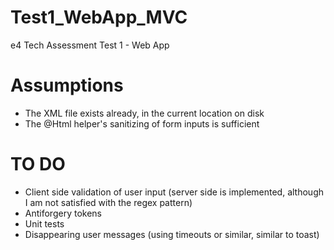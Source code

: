 # Test1_WebApp_MVC
e4 Tech Assessment Test 1 - Web App

# Assumptions
- The XML file exists already, in the current location on disk
- The @Html helper's sanitizing of form inputs is sufficient

# TO DO
- Client side validation of user input (server side is implemented, although I am not satisfied with the regex pattern)
- Antiforgery tokens
- Unit tests
- Disappearing user messages (using timeouts or similar, similar to toast)
